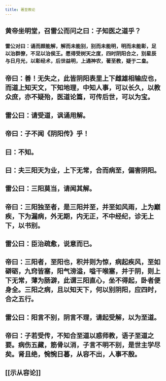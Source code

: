 ```yaml
---
title: 著至教论
---
```


## 黄帝坐明堂，召雷公而问之曰：子知医之道乎？
### 雷公对曰：诵而颇能解，解而未能别，别而未能明，明而未能彰，足以治群僚，不足以治侯王。愿得受树天之度，四时阴阳合之，别星辰与日月光，以彰经术，后世益明，上通神农，著至教，疑于二皇。
## 帝曰：善！无失之，此皆阴阳表里上下雌雄相输应也，而道上知天文，下知地理，中知人事，可以长久，以教众庶，亦不疑殆，医道论篇，可传后世，可以为宝。
## 雷公曰：请受道，讽诵用解。
## 帝曰：子不闻《阴阳传》乎！
## 曰：不知。
## 曰：夫三阳天为业，上下无常，合而病至，偏害阴阳。
## 雷公曰：三阳莫当，请闻其解。
## 帝曰：三阳独至者，是三阳并至，并至如风雨，上为巅疾，下为漏病，外无期，内无正，不中经纪，诊无上下，以书别。
## 雷公曰：臣治疏愈，说意而已。
## 帝曰：三阳者，至阳也，积并则为惊，病起疾风，至如礔砺，九窍皆塞，阳气滂溢，嗌干喉塞，并于阴，则上下无常，薄为肠澼，此谓三阳直心，坐不得起，卧者便身全。三阳之病，且以知天下，何以别阴阳，应四时，合之五行。
## 雷公曰：阳言不别，阴言不理，请起受解，以为至道。
## 帝曰：子若受传，不知合至道以惑师教，语子至道之要。病伤五藏，筋骨以消，子言不明不别，是世主学尽矣。肾且绝，惋惋日暮，从容不出，人事不殷。
## [[示从容论]]

